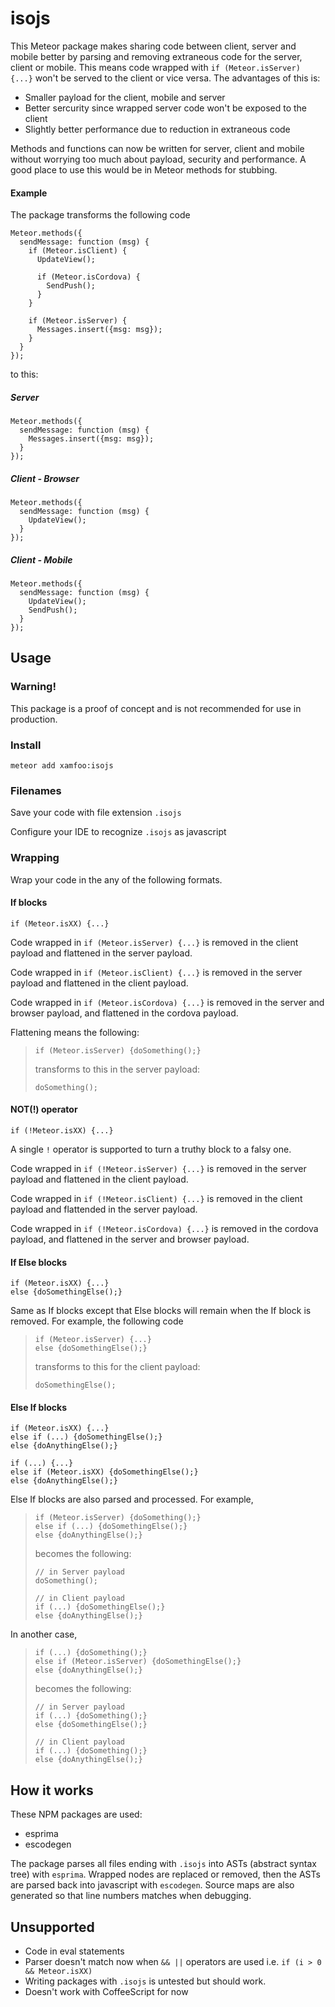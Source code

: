 # isojs

This Meteor package makes sharing code between client, server and mobile
better by parsing and removing extraneous code for the server, client or mobile.
This means code wrapped with `if (Meteor.isServer) {...}` won't be served to
the client or vice versa. The advantages of this is:

- Smaller payload for the client, mobile and server
- Better sercurity since wrapped server code won't be exposed to the client
- Slightly better performance due to reduction in extraneous code

Methods and functions can now be written for server, client and mobile without
worrying too much about payload, security and performance. A good place to use
this would be in Meteor methods for stubbing.

#### Example

The package transforms the following code

    Meteor.methods({
      sendMessage: function (msg) {
        if (Meteor.isClient) {
          UpdateView();

          if (Meteor.isCordova) {
            SendPush();
          }
        }

        if (Meteor.isServer) {
          Messages.insert({msg: msg});
        }
      }
    });

to this:

##### Server

    Meteor.methods({
      sendMessage: function (msg) {
        Messages.insert({msg: msg});
      }
    });

##### Client - Browser

    Meteor.methods({
      sendMessage: function (msg) {
        UpdateView();
      }
    });

##### Client - Mobile
    Meteor.methods({
      sendMessage: function (msg) {
        UpdateView();
        SendPush();
      }
    });


## Usage

### Warning!

This package is a proof of concept and is not recommended for use in
production.

### Install

    meteor add xamfoo:isojs

### Filenames

Save your code with file extension `.isojs`

Configure your IDE to recognize `.isojs` as javascript

### Wrapping

Wrap your code in the any of the following formats.

#### If blocks

    if (Meteor.isXX) {...}

Code wrapped in `if (Meteor.isServer) {...}` is removed in the client
payload and flattened in the server payload.

Code wrapped in `if (Meteor.isClient) {...}` is removed in the server
payload and flattened in the client payload.

Code wrapped in `if (Meteor.isCordova) {...}` is removed in the server
and browser payload, and flattened in the cordova payload.

Flattening means the following:

>     if (Meteor.isServer) {doSomething();}
>
> transforms to this in the server payload:
>
>     doSomething();

#### NOT(!) operator

    if (!Meteor.isXX) {...}

A single `!` operator is supported to turn a truthy block to a falsy one.

Code wrapped in `if (!Meteor.isServer) {...}` is removed in the server
payload and flattened in the client payload.

Code wrapped in `if (!Meteor.isClient) {...}` is removed in the client
payload and flattended in the server payload.

Code wrapped in `if (!Meteor.isCordova) {...}` is removed in the cordova
payload, and flattened in the server and browser payload.

#### If Else blocks

    if (Meteor.isXX) {...}
    else {doSomethingElse();}

Same as If blocks except that Else blocks will remain when the If block is
removed. For example, the following code

>     if (Meteor.isServer) {...}
>     else {doSomethingElse();}
>
> transforms to this for the client payload:
>
>     doSomethingElse();

#### Else If blocks

    if (Meteor.isXX) {...}
    else if (...) {doSomethingElse();}
    else {doAnythingElse();}

    if (...) {...}
    else if (Meteor.isXX) {doSomethingElse();}
    else {doAnythingElse();}

Else If blocks are also parsed and processed. For example,

>     if (Meteor.isServer) {doSomething();}
>     else if (...) {doSomethingElse();}
>     else {doAnythingElse();}
>
> becomes the following:
>
>     // in Server payload
>     doSomething();
>
>     // in Client payload
>     if (...) {doSomethingElse();}
>     else {doAnythingElse();}

In another case,

>     if (...) {doSomething();}
>     else if (Meteor.isServer) {doSomethingElse();}
>     else {doAnythingElse();}
>
> becomes the following:
>
>     // in Server payload
>     if (...) {doSomething();}
>     else {doSomethingElse();}
>
>     // in Client payload
>     if (...) {doSomething();}
>     else {doAnythingElse();}

## How it works

These NPM packages are used:

- esprima
- escodegen

The package parses all files ending with `.isojs` into ASTs (abstract syntax
tree) with `esprima`. Wrapped nodes are replaced or removed, then the ASTs are
parsed back into javascript with `escodegen`. Source maps are also generated
so that line numbers matches when debugging.

## Unsupported

- Code in eval statements
- Parser doesn't match now when `&& ||` operators are used i.e.
`if (i > 0 && Meteor.isXX)`
- Writing packages with `.isojs` is untested but should work.
- Doesn't work with CoffeeScript for now

